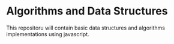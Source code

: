 <h1>Algorithms and Data Structures</h1>

<p>This repositoru will contain basic data structures and algorithms implementations using javascript.</p>
